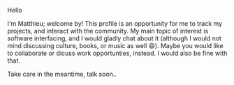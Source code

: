 Hello

I'm Matthieu; welcome by! This profile is an opportunity for me to track my projects, and interact with the community. My main topic of interest is software interfacing, and I would gladly chat about it (although I would not mind discussing culture, books, or music as well 😄). Maybe you would like to collaborate or dicuss work opportunties, instead. I would also be fine with that.

Take care in the meantime, talk soon..
